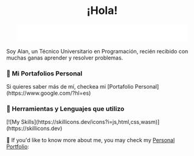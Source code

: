 <h1 align="center">¡Hola!</h1>
<p align="center">
  <a href="https://github.com/shaurya-src">
    <img src="https://github.com/shaurya-src/shaurya-src/blob/main/Assets/Hello%20world.gif" width="450">
  </a>
</p>
Soy Alan, un Técnico Universitario en Programación, recién recibido con muchas ganas aprender y resolver problemas.

<h3>💼 Mi Portafolios Personal</h3>
Si quieres saber más de mí, checkea mi [Portafolio Personal](https://www.google.com/?hl=es)

<h3>🔧 Herramientas y Lenguajes que utilizo</h3>
[![My Skills](https://skillicons.dev/icons?i=js,html,css,wasm)](https://skillicons.dev)

📝 If you'd like to know more about me, you may check my [Personal Portfolio](https://medium.com/@jadehatanaka): 
